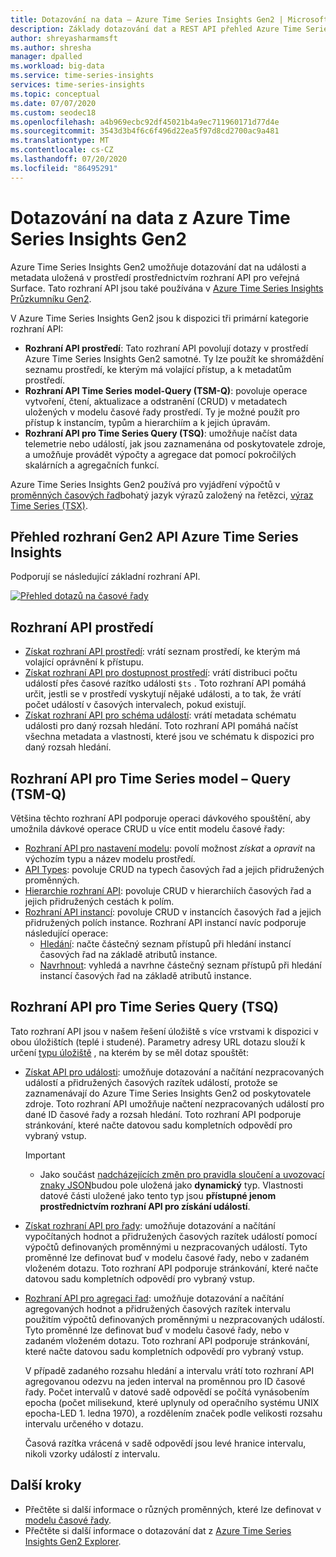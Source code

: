```yaml
---
title: Dotazování na data – Azure Time Series Insights Gen2 | Microsoft Docs
description: Základy dotazování dat a REST API přehled Azure Time Series Insights Gen2.
author: shreyasharmamsft
ms.author: shresha
manager: dpalled
ms.workload: big-data
ms.service: time-series-insights
services: time-series-insights
ms.topic: conceptual
ms.date: 07/07/2020
ms.custom: seodec18
ms.openlocfilehash: a4b969ecbc92df45021b4a9ec711960171d77d4e
ms.sourcegitcommit: 3543d3b4f6c6f496d22ea5f97d8cd2700ac9a481
ms.translationtype: MT
ms.contentlocale: cs-CZ
ms.lasthandoff: 07/20/2020
ms.locfileid: "86495291"
---
```

# <a name="querying-data-from-azure-time-series-insights-gen2"></a>Dotazování na data z Azure Time Series Insights Gen2

Azure Time Series Insights Gen2 umožňuje dotazování dat na události a metadata uložená v prostředí prostřednictvím rozhraní API pro veřejná Surface. Tato rozhraní API jsou také používána v [Azure Time Series Insights Průzkumníku Gen2](https://docs.microsoft.com/azure/time-series-insights/time-series-insights-update-explorer).

V Azure Time Series Insights Gen2 jsou k dispozici tři primární kategorie rozhraní API:

* **Rozhraní API prostředí**: Tato rozhraní API povolují dotazy v prostředí Azure Time Series Insights Gen2 samotné. Ty lze použít ke shromáždění seznamu prostředí, ke kterým má volající přístup, a k metadatům prostředí.
* **Rozhraní API Time Series model-Query (TSM-Q)**: povoluje operace vytvoření, čtení, aktualizace a odstranění (CRUD) v metadatech uložených v modelu časové řady prostředí. Ty je možné použít pro přístup k instancím, typům a hierarchiím a k jejich úpravám.
* **Rozhraní API pro Time Series Query (TSQ)**: umožňuje načíst data telemetrie nebo událostí, jak jsou zaznamenána od poskytovatele zdroje, a umožňuje provádět výpočty a agregace dat pomocí pokročilých skalárních a agregačních funkcí.

Azure Time Series Insights Gen2 používá pro vyjádření výpočtů v [proměnných časových řad](./concepts-variables.md)bohatý jazyk výrazů založený na řetězci, [výraz Time Series (TSX)](https://docs.microsoft.com/rest/api/time-series-insights/preview#time-series-expression-and-syntax).

## <a name="azure-time-series-insights-gen2-apis-overview"></a>Přehled rozhraní Gen2 API Azure Time Series Insights

Podporují se následující základní rozhraní API.

[![Přehled dotazů na časové řady](media/v2-update-tsq/tsq.png)](media/v2-update-tsq/tsq.png#lightbox)

## <a name="environment-apis"></a>Rozhraní API prostředí

* [Získat rozhraní API prostředí](https://docs.microsoft.com/rest/api/time-series-insights/management/environments/get): vrátí seznam prostředí, ke kterým má volající oprávnění k přístupu.
* [Získat rozhraní API pro dostupnost prostředí](https://docs.microsoft.com/rest/api/time-series-insights/dataaccessgen2/query/getavailability): vrátí distribuci počtu událostí přes časové razítko události `$ts` . Toto rozhraní API pomáhá určit, jestli se v prostředí vyskytují nějaké události, a to tak, že vrátí počet událostí v časových intervalech, pokud existují.
* [Získat rozhraní API pro schéma událostí](https://docs.microsoft.com/rest/api/time-series-insights/dataaccessgen2/query/geteventschema): vrátí metadata schématu události pro daný rozsah hledání. Toto rozhraní API pomáhá načíst všechna metadata a vlastnosti, které jsou ve schématu k dispozici pro daný rozsah hledání.

## <a name="time-series-model-query-tsm-q-apis"></a>Rozhraní API pro Time Series model – Query (TSM-Q)

Většina těchto rozhraní API podporuje operaci dávkového spouštění, aby umožnila dávkové operace CRUD u více entit modelu časové řady:

* [Rozhraní API pro nastavení modelu](https://docs.microsoft.com/rest/api/time-series-insights/preview#model-settings-api): povolí možnost *získat* a *opravit* na výchozím typu a název modelu prostředí.
* [API Types](https://docs.microsoft.com/rest/api/time-series-insights/preview#types-api): povoluje CRUD na typech časových řad a jejich přidružených proměnných.
* [Hierarchie rozhraní API](https://docs.microsoft.com/rest/api/time-series-insights/preview#hierarchies-api): povoluje CRUD v hierarchiích časových řad a jejich přidružených cestách k polím.
* [Rozhraní API instancí](https://docs.microsoft.com/rest/api/time-series-insights/preview#instances-api): povoluje CRUD v instancích časových řad a jejich přidružených polích instance. Rozhraní API instancí navíc podporuje následující operace:
  * [Hledání](https://docs.microsoft.com/rest/api/time-series-insights/dataaccessgen2/timeseriesinstances/search): načte částečný seznam přístupů při hledání instancí časových řad na základě atributů instance.
  * [Navrhnout](https://docs.microsoft.com/rest/api/time-series-insights/dataaccessgen2/timeseriesinstances/suggest): vyhledá a navrhne částečný seznam přístupů při hledání instancí časových řad na základě atributů instance.

## <a name="time-series-query-tsq-apis"></a>Rozhraní API pro Time Series Query (TSQ)

Tato rozhraní API jsou v našem řešení úložiště s více vrstvami k dispozici v obou úložištích (teplé i studené). Parametry adresy URL dotazu slouží k určení [typu úložiště](https://docs.microsoft.com/rest/api/time-series-insights/dataaccessgen2/query/execute#uri-parameters) , na kterém by se měl dotaz spouštět:

* [Získat API pro události](https://docs.microsoft.com/rest/api/time-series-insights/dataaccessgen2/query/execute#getevents): umožňuje dotazování a načítání nezpracovaných událostí a přidružených časových razítek událostí, protože se zaznamenávají do Azure Time Series Insights Gen2 od poskytovatele zdroje. Toto rozhraní API umožňuje načtení nezpracovaných událostí pro dané ID časové řady a rozsah hledání. Toto rozhraní API podporuje stránkování, které načte datovou sadu kompletních odpovědí pro vybraný vstup. 

  > [!IMPORTANT]
  > * Jako součást [nadcházejících změn pro pravidla sloučení a uvozovací znaky JSON](https://docs.microsoft.com/azure/time-series-insights/ingestion-rules-update)budou pole uložená jako **dynamický** typ. Vlastnosti datové části uložené jako tento typ jsou **přístupné jenom prostřednictvím rozhraní API pro získání událostí**.

* [Získat rozhraní API pro řady](https://docs.microsoft.com/rest/api/time-series-insights/dataaccessgen2/query/execute#getseries): umožňuje dotazování a načítání vypočítaných hodnot a přidružených časových razítek událostí pomocí výpočtů definovaných proměnnými u nezpracovaných událostí. Tyto proměnné lze definovat buď v modelu časové řady, nebo v zadaném vloženém dotazu. Toto rozhraní API podporuje stránkování, které načte datovou sadu kompletních odpovědí pro vybraný vstup. 

* [Rozhraní API pro agregaci řad](https://docs.microsoft.com/rest/api/time-series-insights/dataaccessgen2/query/execute#aggregateseries): umožňuje dotazování a načítání agregovaných hodnot a přidružených časových razítek intervalu použitím výpočtů definovaných proměnnými u nezpracovaných událostí. Tyto proměnné lze definovat buď v modelu časové řady, nebo v zadaném vloženém dotazu. Toto rozhraní API podporuje stránkování, které načte datovou sadu kompletních odpovědí pro vybraný vstup. 
  
  V případě zadaného rozsahu hledání a intervalu vrátí toto rozhraní API agregovanou odezvu na jeden interval na proměnnou pro ID časové řady. Počet intervalů v datové sadě odpovědí se počítá vynásobením epocha (počet milisekund, které uplynuly od operačního systému UNIX epocha-LED 1. ledna 1970), a rozdělením značek podle velikosti rozsahu intervalu určeného v dotazu.

  Časová razítka vrácená v sadě odpovědí jsou levé hranice intervalu, nikoli vzorky událostí z intervalu. 

## <a name="next-steps"></a>Další kroky

- Přečtěte si další informace o různých proměnných, které lze definovat v [modelu časové řady](https://docs.microsoft.com/azure/time-series-insights/time-series-insights-update-tsm).
- Přečtěte si další informace o dotazování dat z [Azure Time Series Insights Gen2 Explorer](https://docs.microsoft.com/azure/time-series-insights/time-series-insights-update-explorer).
